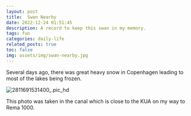 ```yaml
---
layout: post
title:  Swan Nearby
date: 2022-12-24 01:51:45
description: A record to keep this swan in my memory.
tags: fun
categories: daily-life
related_posts: true
toc: false
img: assets/img/swan-nearby.jpg
---
```


Several days ago, there was great heavy snow in Copenhagen leading to most of the lakes being frozen.

<div class="row mt-3">
    <div class="col-sm mt-3 mt-md-0">
		 <img src="https://i.imgur.com/lkAiLks.jpeg" alt="2811691531400_.pic_hd" class="img-fluid rounded z-depth-1" data-zoomable />
    </div>
</div>

This photo was taken in the canal which is close to the KUA on my way to Rema 1000.

